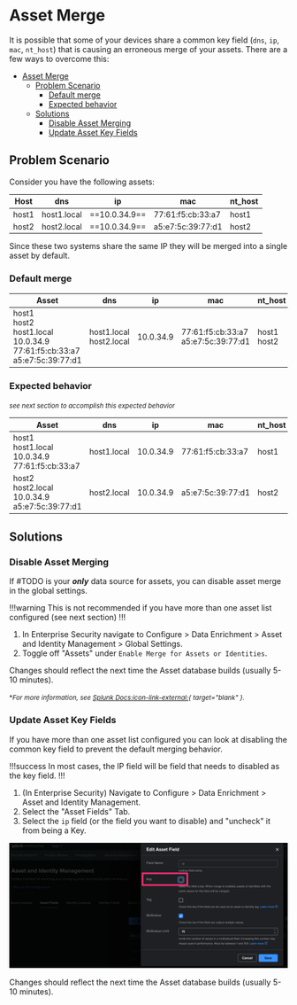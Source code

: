 # Asset Merge

 It is possible that some of your devices share a common key field (`dns`, `ip`, `mac`, `nt_host`) that is causing an erroneous merge of your assets. There are a few ways to overcome this:

- [Asset Merge](#asset-merge)
  - [Problem Scenario](#problem-scenario)
    - [Default merge](#default-merge)
    - [Expected behavior](#expected-behavior)
  - [Solutions](#solutions)
    - [Disable Asset Merging](#disable-asset-merging)
    - [Update Asset Key Fields](#update-asset-key-fields)

## Problem Scenario

Consider you have the following assets:

Host | dns | ip | mac | nt_host
---- | --- | -- | --- | -------
host1 | host1.local | ==10.0.34.9== | 77:61:f5:cb:33:a7 | host1
host2 | host2.local | ==10.0.34.9== | a5:e7:5c:39:77:d1 | host2

Since these two systems share the same IP they will be merged into a single asset by default.

### Default merge

Asset | dns | ip | mac | nt_host
----- | --- | -- | --- | -------
host1<br>host2<br>host1.local<br>10.0.34.9<br>77:61:f5:cb:33:a7<br>a5:e7:5c:39:77:d1 | host1.local<br>host2.local | 10.0.34.9 | 77:61:f5:cb:33:a7<br>a5:e7:5c:39:77:d1 | host1<br>host2

### Expected behavior

<small>_see next section to accomplish this expected behavior_</small>

Asset | dns | ip | mac | nt_host
----- | --- | -- | --- | -------
host1<br>host1.local<br>10.0.34.9<br>77:61:f5:cb:33:a7 | host1.local | 10.0.34.9 | 77:61:f5:cb:33:a7 | host1
host2<br>host2.local<br>10.0.34.9<br>a5:e7:5c:39:77:d1 | host2.local | 10.0.34.9 | a5:e7:5c:39:77:d1 | host2

## Solutions

### Disable Asset Merging

If #TODO is your **_only_** data source for assets, you can disable asset merge in the global settings.

!!!warning This is not recommended if you have more than one asset list configured (see next section)
!!!

1. In Enterprise Security navigate to Configure > Data Enrichment > Asset and Identity Management > Global Settings.
2. Toggle off "Assets" under `Enable Merge for Assets or Identities`.

Changes should reflect the next time the Asset database builds (usually 5-10 minutes).

<small>\*_For more information, see [Splunk Docs:icon-link-external:](https://docs.splunk.com/Documentation/ES/latest/Admin/Merge){ target="blank" }._</small>

### Update Asset Key Fields

If you have more than one asset list configured you can look at disabling the common key field to prevent the default merging behavior.

!!!success In most cases, the IP field will be field that needs to disabled as the key field.
!!!

1. (In Enterprise Security) Navigate to Configure > Data Enrichment > Asset and Identity Management.
1. Select the "Asset Fields" Tab.
1. Select the `ip` field (or the field you want to disable) and "uncheck" it from being a Key.

![Disable Asset Key by unchecking "Key"](../static/asset-key-field.png)

Changes should reflect the next time the Asset database builds (usually 5-10 minutes).